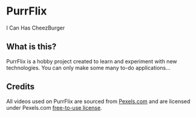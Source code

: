 # PurrFlix
I Can Has CheezBurger

## What is this?
PurrFlix is a hobby project created to learn and experiment with new technologies. You can only make some many to-do applications...

## Credits
All videos used on PurrFlix are sourced from [Pexels.com](https://www.pexels.com/) and are licensed under Pexels.com [free-to-use license](https://www.pexels.com/license/).

